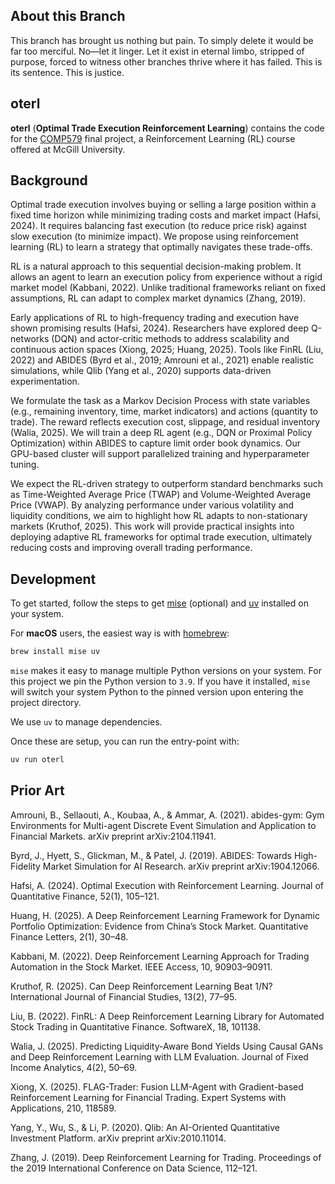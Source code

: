 ## About this Branch
This branch has brought us nothing but pain. To simply delete it would be far too merciful. No—let it linger. Let it exist in eternal limbo, stripped of purpose, forced to witness other branches thrive where it has failed. This is its sentence. This is justice.

## oterl

**oterl** (**Optimal Trade Execution Reinforcement Learning**) contains the code 
for the [COMP579](https://www.mcgill.ca/study/2024-2025/courses/comp-579) 
final project, a Reinforcement Learning (RL) course offered at McGill
University.

## Background

Optimal trade execution involves buying or selling a large position within a
fixed time horizon while minimizing trading costs and market impact (Hafsi,
2024). It requires balancing fast execution (to reduce price risk) against slow
execution (to minimize impact). We propose using reinforcement learning (RL) to
learn a strategy that optimally navigates these trade-offs.

RL is a natural approach to this sequential decision-making problem. It allows
an agent to learn an execution policy from experience without a rigid market
model (Kabbani, 2022). Unlike traditional frameworks reliant on fixed
assumptions, RL can adapt to complex market dynamics (Zhang, 2019).

Early applications of RL to high-frequency trading and execution have shown
promising results (Hafsi, 2024). Researchers have explored deep Q-networks (DQN)
and actor-critic methods to address scalability and continuous action spaces
(Xiong, 2025; Huang, 2025). Tools like FinRL (Liu, 2022) and ABIDES (Byrd et
al., 2019; Amrouni et al., 2021) enable realistic simulations, while Qlib (Yang
et al., 2020) supports data-driven experimentation.

We formulate the task as a Markov Decision Process with state variables (e.g.,
remaining inventory, time, market indicators) and actions (quantity to trade).
The reward reflects execution cost, slippage, and residual inventory (Walia,
2025). We will train a deep RL agent (e.g., DQN or Proximal Policy Optimization)
within ABIDES to capture limit order book dynamics. Our GPU-based cluster will
support parallelized training and hyperparameter tuning.

We expect the RL-driven strategy to outperform standard benchmarks such as
Time-Weighted Average Price (TWAP) and Volume-Weighted Average Price (VWAP). By
analyzing performance under various volatility and liquidity conditions, we aim
to highlight how RL adapts to non-stationary markets (Kruthof, 2025). This work
will provide practical insights into deploying adaptive RL frameworks for
optimal trade execution, ultimately reducing costs and improving overall trading
performance.

## Development

To get started, follow the steps to get
[mise](https://mise.jdx.dev/getting-started.html) (optional) and
[uv](https://docs.astral.sh/uv/) installed on your system.

For **macOS** users, the easiest way is with [homebrew](https://brew.sh/):

```bash
brew install mise uv
```

`mise` makes it easy to manage multiple Python versions on your system. For this
project we pin the Python version to `3.9`. If you have it installed, `mise`
will switch your system Python to the pinned version upon entering the project
directory.

We use `uv` to manage dependencies.

Once these are setup, you can run the entry-point with:

```bash
uv run oterl
```

## Prior Art

Amrouni, B., Sellaouti, A., Koubaa, A., & Ammar, A. (2021). abides-gym: Gym
Environments for Multi-agent Discrete Event Simulation and Application to
Financial Markets. arXiv preprint arXiv:2104.11941.

Byrd, J., Hyett, S., Glickman, M., & Patel, J. (2019). ABIDES: Towards
High-Fidelity Market Simulation for AI Research. arXiv preprint
arXiv:1904.12066.

Hafsi, A. (2024). Optimal Execution with Reinforcement Learning. Journal of
Quantitative Finance, 52(1), 105–121.

Huang, H. (2025). A Deep Reinforcement Learning Framework for Dynamic Portfolio
Optimization: Evidence from China’s Stock Market. Quantitative Finance Letters,
2(1), 30–48.

Kabbani, M. (2022). Deep Reinforcement Learning Approach for Trading Automation
in the Stock Market. IEEE Access, 10, 90903–90911.

Kruthof, R. (2025). Can Deep Reinforcement Learning Beat 1/N? International
Journal of Financial Studies, 13(2), 77–95.

Liu, B. (2022). FinRL: A Deep Reinforcement Learning Library for Automated Stock
Trading in Quantitative Finance. SoftwareX, 18, 101138.

Walia, J. (2025). Predicting Liquidity-Aware Bond Yields Using Causal GANs and
Deep Reinforcement Learning with LLM Evaluation. Journal of Fixed Income
Analytics, 4(2), 50–69.

Xiong, X. (2025). FLAG-Trader: Fusion LLM-Agent with Gradient-based
Reinforcement Learning for Financial Trading. Expert Systems with Applications,
210, 118589.

Yang, Y., Wu, S., & Li, P. (2020). Qlib: An AI-Oriented Quantitative Investment
Platform. arXiv preprint arXiv:2010.11014.

Zhang, J. (2019). Deep Reinforcement Learning for Trading. Proceedings of the
2019 International Conference on Data Science, 112–121.
